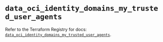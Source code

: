 # `data_oci_identity_domains_my_trusted_user_agents`

Refer to the Terraform Registry for docs: [`data_oci_identity_domains_my_trusted_user_agents`](https://registry.terraform.io/providers/oracle/oci/6.18.0/docs/data-sources/identity_domains_my_trusted_user_agents).
